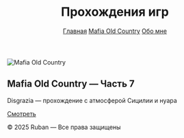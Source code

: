 <!DOCTYPE html>
<html lang="ru">
<head>
  <meta charset="UTF-8">
  <meta name="viewport" content="width=device-width, initial-scale=1.0">
  <title>Прохождения игр — Ruban</title>
  <link rel="stylesheet" href="style.css">
</head>
<body>
<header>
  <h1>Прохождения игр</h1>
  <nav>
    <a href="index.html">Главная</a>
    <a href="mafia.html">Mafia Old Country</a>
    <a href="#">Обо мне</a>
  </nav>
</header>

<main class="game-list">
  <article class="game-card">
    <img src="images/mafia-cover.jpg" alt="Mafia Old Country">
    <h2>Mafia Old Country — Часть 7</h2>
    <p>Disgrazia — прохождение с атмосферой Сицилии и нуара</p>
    <a href="mafia.html" class="btn">Смотреть</a>
  </article>
</main>

<footer>
  <p>© 2025 Ruban — Все права защищены</p>
</footer>
</body>
</html>
